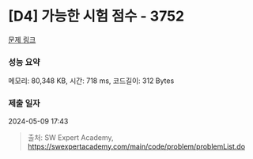 # [D4] 가능한 시험 점수 - 3752 

[문제 링크](https://swexpertacademy.com/main/code/problem/problemDetail.do?contestProbId=AWHPkqBqAEsDFAUn) 

### 성능 요약

메모리: 80,348 KB, 시간: 718 ms, 코드길이: 312 Bytes

### 제출 일자

2024-05-09 17:43



> 출처: SW Expert Academy, https://swexpertacademy.com/main/code/problem/problemList.do
